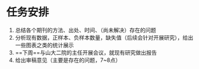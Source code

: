 # 任务安排

1. 总结各个期刊的方法、出处、时间、（尚未解决）存在的问题
2. 分析现有数据，正样本、负样本数量，缺失值（后续会针对开展研究），给出一些图表之类的统计展示
3. ==下周==与山大二院的主任开展会议，就现有研究做出报告
4. 给出审稿意见（主要是存在的问题，7~8点）